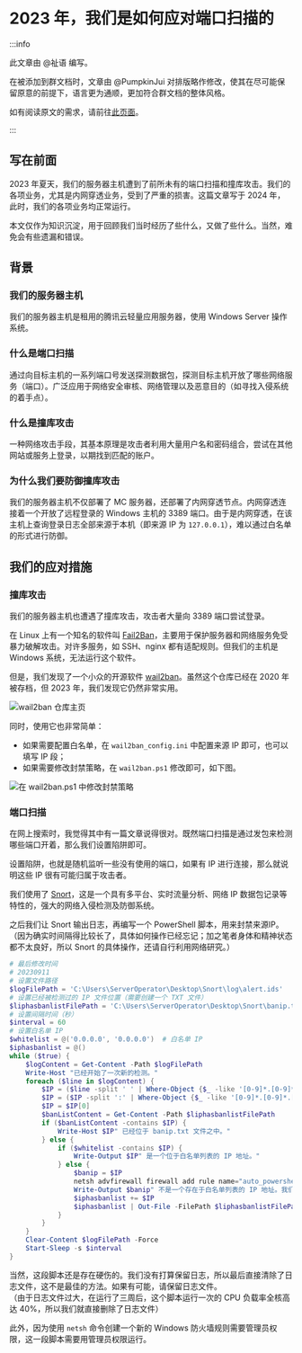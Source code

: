 # 2023 年，我们是如何应对端口扫描的

:::info

此文章由 @祉语 编写。  

在被添加到群文档时，文章由 @PumpkinJui 对排版略作修改，使其在尽可能保留原意的前提下，语言更为通顺，更加符合群文档的整体风格。  

如有阅读原文的需求，请前往[此页面](https://workspace.dingtalk.com/xprXs7tnsCdVWfofiETqsp)。

:::

## 写在前面

2023 年夏天，我们的服务器主机遭到了前所未有的端口扫描和撞库攻击。我们的各项业务，尤其是内网穿透业务，受到了严重的损害。这篇文章写于 2024 年，此时，我们的各项业务均正常运行。

本文仅作为知识沉淀，用于回顾我们当时经历了些什么，又做了些什么。当然，难免会有些遗漏和错误。

## 背景

### 我们的服务器主机

我们的服务器主机是租用的腾讯云轻量应用服务器，使用 Windows Server 操作系统。

### 什么是端口扫描

通过向目标主机的一系列端口号发送探测数据包，探测目标主机开放了哪些网络服务（端口）。广泛应用于网络安全审核、网络管理以及恶意目的（如寻找入侵系统的着手点）。

### 什么是撞库攻击

一种网络攻击手段，其基本原理是攻击者利用大量用户名和密码组合，尝试在其他网站或服务上登录，以期找到匹配的账户。

### 为什么我们要防御撞库攻击

我们的服务器主机不仅部署了 MC 服务器，还部署了内网穿透节点。内网穿透连接着一个开放了远程登录的 Windows 主机的 3389 端口。由于是内网穿透，在该主机上查询登录日志全部来源于本机（即来源 IP 为 `127.0.0.1`），难以通过白名单的形式进行防御。

## 我们的应对措施

### 撞库攻击

我们的服务器主机也遭遇了撞库攻击，攻击者大量向 3389 端口尝试登录。

在 Linux 上有一个知名的软件叫 [Fail2Ban](https://github.com/fail2ban/fail2ban)，主要用于保护服务器和网络服务免受暴力破解攻击。对许多服务，如 SSH、nginx 都有适配规则。但我们的主机是 Windows 系统，无法运行这个软件。

但是，我们发现了一个小众的开源软件 [wail2ban](https://github.com/glasnt/wail2ban)。虽然这个仓库已经在 2020 年被存档，但 2023 年，我们发现它仍然非常实用。

![wail2ban 仓库主页](/about/archives/2023_port_scanning_solution//repo.png)

同时，使用它也非常简单：

- 如果需要配置白名单，在 `wail2ban_config.ini` 中配置来源 IP 即可，也可以填写 IP 段；
- 如果需要修改封禁策略，在 `wail2ban.ps1` 修改即可，如下图。

![在 wail2ban.ps1 中修改封禁策略](/about/archives/2023_port_scanning_solution//modification.png)

### 端口扫描

在网上搜索时，我觉得其中有一篇文章说得很对。既然端口扫描是通过发包来检测哪些端口开着，那么我们设置陷阱即可。

设置陷阱，也就是随机监听一些没有使用的端口，如果有 IP 进行连接，那么就说明这些 IP 很有可能归属于攻击者。

我们使用了 [Snort](https://www.snort.org/)，这是一个具有多平台、实时流量分析、网络 IP 数据包记录等特性的，强大的网络入侵检测及防御系统。

之后我们让 Snort 输出日志，再编写一个 PowerShell 脚本，用来封禁来源IP。  
（因为确实时间隔得比较长了，具体如何操作已经忘记；加之笔者身体和精神状态都不太良好，所以 Snort 的具体操作，还请自行利用网络研究。）

```powershell
# 最后修改时间
# 20230911
# 设置文件路径
$logFilePath = 'C:\Users\ServerOperator\Desktop\Snort\log\alert.ids'
# 设置已经被检测过的 IP 文件位置（需要创建一个 TXT 文件）
$liphasbanlistFilePath = 'C:\Users\ServerOperator\Desktop\Snort\banip.txt'
# 设置间隔时间（秒）
$interval = 60
# 设置白名单 IP
$whitelist = @('0.0.0.0', '0.0.0.0')  # 白名单 IP
$iphasbanlist = @()
while ($true) {
    $logContent = Get-Content -Path $logFilePath
    Write-Host "已经开始了一次新的检测。"
    foreach ($line in $logContent) {
        $IP = ($line -split ' ' | Where-Object {$_ -like '[0-9]*.[0-9]*.[0-9]*.[0-9]*'})
        $IP = ($IP -split ':' | Where-Object {$_ -like '[0-9]*.[0-9]*.[0-9]*.[0-9]*'})
        $IP = $IP[0]
        $banListContent = Get-Content -Path $liphasbanlistFilePath
        if ($banListContent -contains $IP) {
            Write-Host $IP" 已经位于 banip.txt 文件之中。"
        } else {
            if ($whitelist -contains $IP) {
                Write-Output $IP" 是一个位于白名单列表的 IP 地址。"
            } else {
                $banip = $IP
                netsh advfirewall firewall add rule name="auto_powershell_ipban_$banip" dir=in protocol=any action=block remoteip=$banip description=$banip" 这是从 Snort 日志中得出的访问 IP。我们已经将其封禁。如果这是一个错误，请您在 Windows 防火墙中手动禁用这一条规则，谢谢您！:)"
                Write-Output $banip" 不是一个存在于白名单列表的 IP 地址。我们已经将其封禁。如果这是一个错误，请您手动禁用这一条规则，谢谢您！:)"
                $iphasbanlist += $IP
                $iphasbanlist | Out-File -FilePath $liphasbanlistFilePath -Encoding ASCII
            }
        }
    }
    Clear-Content $logFilePath -Force
    Start-Sleep -s $interval
}
```

当然，这段脚本还是存在硬伤的。我们没有打算保留日志，所以最后直接清除了日志文件，这不是最佳的方法。如果有可能，请保留日志文件。  
（由于日志文件过大，在运行了三周后，这个脚本运行一次的 CPU 负载率全核高达 40%，所以我们就直接删除了日志文件）

此外，因为使用 `netsh` 命令创建一个新的 Windows 防火墙规则需要管理员权限，这一段脚本需要用管理员权限运行。
